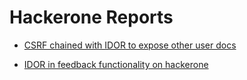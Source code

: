 # Hackerone Reports

- [ CSRF chained with IDOR to expose other user docs ](https://hackerone.com/reports/398316)

- [ IDOR in feedback functionality on hackerone ](https://hackerone.com/reports/262661)

